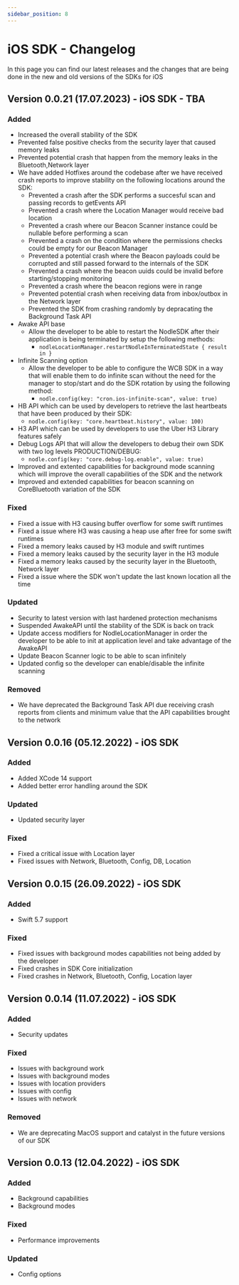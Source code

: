 ```yaml
---
sidebar_position: 8
---
```


# iOS SDK - Changelog

In this page you can find our latest releases and the changes that are being done in the new and old versions of the SDKs for iOS

## Version 0.0.21 (17.07.2023) - iOS SDK - TBA
### Added
- Increased the overall stability of the SDK 
- Prevented false positive checks from the security layer that caused memory leaks
- Prevented potential crash that happen from the memory leaks in the Bluetooth,Network layer
- We have added Hotfixes around the codebase after we have received crash reports to improve stability on the following locations around the SDK:
    - Prevented a crash after the SDK performs a succesful scan and passing records to getEvents API
    - Prevented a crash where the Location Manager would receive bad location 
    - Prevented a crash where our Beacon Scanner instance could be nullable before performing a scan
    - Prevented a crash on the condition where the permissions checks could be empty for our Beacon Manager 
    - Prevented a potential crash where the Beacon payloads could be corrupted and still passed forward to the internals of the SDK
    - Prevented a crash where the beacon uuids could be invalid before starting/stopping monitoring
    - Prevented a crash where the beacon regions were in range
    - Prevented potential crash when receiving data from inbox/outbox in the Network layer
    - Prevented the SDK from crashing randomly by depracating the Background Task API
- Awake API base
    - Allow the developer to be able to restart the NodleSDK after their application is being terminated by setup the following methods:    
        - `nodleLocationManager.restartNodleInTerminatedState { result in }`
- Infinite Scanning option
    - Allow the developer to be able to configure the WCB SDK in a way that will enable them to do infinite scan without the need for the manager to stop/start and do the SDK rotation by using the following method: 
        - `nodle.config(key: "cron.ios-infinite-scan", value: true)`
- HB API which can be used by developers to retrieve the last heartbeats that have been produced by their SDK:
  - `nodle.config(key: "core.heartbeat.history", value: 100)`
- H3 API which can be used by developers to use the Uber H3 Library features safely
- Debug Logs API that will allow the developers to debug their own SDK with two log levels PRODUCTION/DEBUG:
  - `nodle.config(key: "core.debug-log.enable", value: true)`
- Improved and extented capabilities for background mode scanning which will improve the overall capabilities of the SDK and the network
- Improved and extended capabilities for beacon scanning on CoreBluetooth variation of the SDK


### Fixed
- Fixed a issue with H3 causing buffer overflow for some swift runtimes
- Fixed a issue where H3 was causing a heap use after free for some swift runtimes
- Fixed a memory leaks caused by H3 module and swift runtimes
- Fixed a memory leaks caused by the security layer in the H3 module
- Fixed a memory leaks caused by the security layer in the Bluetooth, Network layer
- Fixed a issue where the SDK won't update the last known location all the time

### Updated
- Security to latest version with last hardened protection mechanisms
- Suspended AwakeAPI until the stability of the SDK is back on track
- Update access modifiers for NodleLocationManager in order the developer to be able to init at application level and take advantage of the AwakeAPI
- Update Beacon Scanner logic to be able to scan infinitely
- Updated config so the developer can enable/disable the infinite scanning

### Removed
- We have deprecated the Background Task API due receiving crash reports from clients and minimum value that the API capabilities brought to the network

## Version 0.0.16 (05.12.2022) - iOS SDK
### Added
- Added XCode 14 support 
- Added better error handling around the SDK
### Updated
- Updated security layer
### Fixed
- Fixed a critical issue with Location layer
- Fixed issues with Network, Bluetooth, Config, DB, Location

## Version 0.0.15 (26.09.2022) - iOS SDK
### Added
- Swift 5.7 support
### Fixed
- Fixed issues with background modes capabilities not being added by the developer
- Fixed crashes in SDK Core initialization
- Fixed crashes in Network, Bluetooth, Config, Location layer

## Version 0.0.14 (11.07.2022) - iOS SDK
### Added
- Security updates
### Fixed
- Issues with background work
- Issues with background modes
- Issues with location providers
- Issues with config
- Issues with network
### Removed
- We are deprecating MacOS support and catalyst in the future versions of our SDK

## Version 0.0.13 (12.04.2022) - iOS SDK
### Added
- Background capabilities
- Background modes
### Fixed
- Performance improvements
### Updated
- Config options